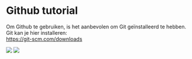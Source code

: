 # Github tutorial

Om Github te gebruiken, is het aanbevolen om Git geïnstalleerd te hebben. <br>
Git kan je hier installeren: <br>
https://git-scm.com/downloads

<img src="http://prntscr.com/dd3on2">

<img style="-webkit-user-select: none" src="http://4.bp.blogspot.com/-G17_Yu28suY/VHIWpok1p9I/AAAAAAAAJEo/gnqH3g0heQw/s1600/dikke-vrouw-zit-op-subaru.jpg">
